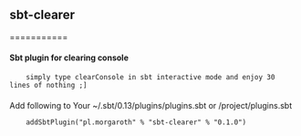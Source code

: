 ## sbt-clearer

===========

#### Sbt plugin for clearing console

        simply type clearConsole in sbt interactive mode and enjoy 30 lines of nothing ;]

####

Add following to Your ~/.sbt/0.13/plugins/plugins.sbt or <project>/project/plugins.sbt
    
        addSbtPlugin("pl.morgaroth" % "sbt-clearer" % "0.1.0")
        
        
        
